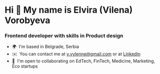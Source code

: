 Hi 👋 My name is Elvira (Vilena) Vorobyeva
=========================================

### Frontend developer with skills in Product design

* 🌍  I'm based in Belgrade, Serbia
* ✉️  You can contact me at [v.vylenne@gmail.com](mailto:v.vylenne@gmail.com) or at [Linkedin](https://www.linkedin.com/in/elviravorobeva)
* 🤝  I'm open to collaborating on EdTech, FinTech, Medicine, Marketing, Eco startups

